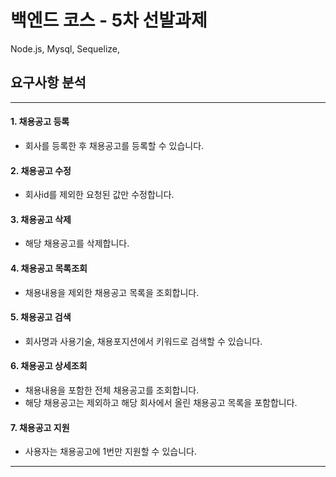 # 백엔드 코스 - 5차 선발과제 
Node.js, Mysql, Sequelize, 
## 요구사항 분석

---

#### 1\. 채용공고 등록

-   회사를 등록한 후 채용공고를 등록할 수 있습니다.

#### 2\. 채용공고 수정

-   회사id를 제외한 요청된 값만 수정합니다.

#### 3\. 채용공고 삭제

-   해당 채용공고를 삭제합니다.

#### 4\. 채용공고 목록조회

-   채용내용을 제외한 채용공고 목록을 조회합니다.

#### 5\. 채용공고 검색

-   회사명과 사용기술, 채용포지션에서 키워드로 검색할 수 있습니다.

#### 6\. 채용공고 상세조회

-   채용내용을 포함한 전체 채용공고를 조회합니다.
-   해당 채용공고는 제외하고 해당 회사에서 올린 채용공고 목록을 포함합니다.

#### 7\. 채용공고 지원

-   사용자는 채용공고에 1번만 지원할 수 있습니다.

---
##
